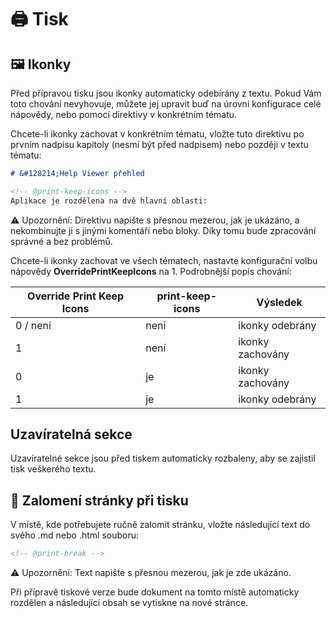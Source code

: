 # 🖨️ Tisk

## 🖼️ Ikonky

Před přípravou tisku jsou ikonky automaticky odebírány z textu. Pokud Vám toto chování nevyhovuje, můžete jej upravit buď na úrovni konfigurace celé nápovědy, nebo pomocí direktivy v konkrétním tématu.

Chcete-li ikonky zachovat v konkrétním tématu, vložte tuto direktivu po prvním nadpisu kapitoly (nesmí být před nadpisem) nebo později v textu tématu:

```markdown
# &#128214;Help Viewer přehled

<!-- @print-keep-icons -->
Aplikace je rozdělena na dvě hlavní oblasti:
```

⚠️ Upozornění: Direktivu napište s přesnou mezerou, jak je ukázáno, a nekombinujte ji s jinými komentáři nebo bloky. Díky tomu bude zpracování správné a bez problémů.

Chcete-li ikonky zachovat ve všech tématech, nastavte konfigurační volbu nápovědy **OverridePrintKeepIcons** na 1. Podrobnější popis chování:

| Override Print Keep Icons | print-keep-icons | Výsledek |
|---|---|---|
| 0 / není | není | ikonky odebrány |
| 1 | není | ikonky zachovány |
| 0 | je | ikonky zachovány |
| 1 | je | ikonky odebrány |

## Uzavíratelná sekce

Uzavíratelné sekce jsou před tiskem automaticky rozbaleny, aby se zajistil tisk veškerého textu.

## 📄 Zalomení stránky při tisku

V místě, kde potřebujete ručně zalomit stránku, vložte následující text do svého .md nebo .html souboru:

```markdown
<!-- @print-break -->
```

⚠️ Upozornění: Text napište s přesnou mezerou, jak je zde ukázáno.

Při přípravě tiskové verze bude dokument na tomto místě automaticky rozdělen a následující obsah se vytiskne na nové stránce.
